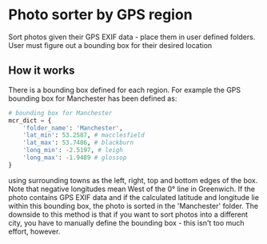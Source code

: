# Photo sorter by GPS region
Sort photos given their GPS EXIF data - place them in user defined folders. User must figure out a bounding box for their desired location

## How it works
There is a bounding box defined for each region. For example the GPS bounding box for Manchester has been defined as:
```python
# bounding box for Manchester
mcr_dict = {
    'folder_name': 'Manchester',
    'lat_min': 53.2587, # macclesfield
    'lat_max': 53.7486, # blackburn
    'long_min': -2.5197, # leigh
    'long_max': -1.9489 # glossop
}
```
using surrounding towns as the left, right, top and bottom edges of the box. Note that negative longitudes mean West of the 0° line in Greenwich. If the photo contains GPS EXIF data and if the calculated latitude and longitude lie within this bounding box, the photo is sorted in the 'Manchester' folder. The downside to this method is that if you want to sort photos into a different city, you have to manually define the bounding box - this isn't too much effort, however. 
